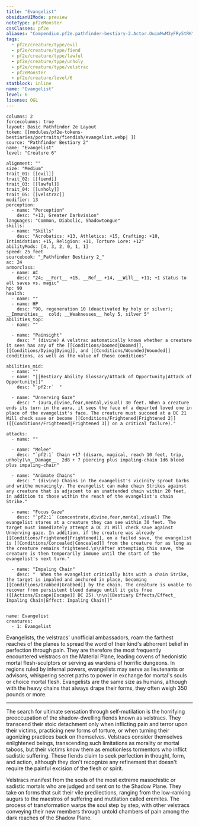 ```yaml
---
title: "Evangelist"
obsidianUIMode: preview
noteType: pf2eMonster
cssClasses: pf2e
aliases: "Compendium.pf2e.pathfinder-bestiary-2.Actor.OuimMwM3yFRy5tRK" 
tags:
  - pf2e/creature/type/evil
  - pf2e/creature/type/fiend
  - pf2e/creature/type/lawful
  - pf2e/creature/type/unholy
  - pf2e/creature/type/velstrac
  - pf2eMonster
  - pf2e/creature/level/6
statblock: inline
name: "Evangelist"
level: 6
license: OGL
---
```


```statblock
columns: 2
forcecolumns: true
layout: Basic Pathfinder 2e Layout
token: [[modules/pf2e-tokens-bestiaries/portraits/fiendish/evangelist.webp| ]]
source: "Pathfinder Bestiary 2"
name: "Evangelist"
level: "Creature 6"

alignment: ""
size: "Medium"
trait_01: [[evil]]
trait_02: [[fiend]]
trait_03: [[lawful]]
trait_04: [[unholy]]
trait_05: [[velstrac]]
modifier: 13
perception:
  - name: "Perception"
    desc: "+13; Greater Darkvision"
languages: "Common, Diabolic, Shadowtongue"
skills:
  - name: "Skills"
    desc: "Acrobatics: +13, Athletics: +15, Crafting: +10, Intimidation: +15, Religion: +11, Torture Lore: +12"
abilityMods: [4, 3, 2, 0, 1, 1]
speed: 25 feet
sourcebook: "_Pathfinder Bestiary 2_"
ac: 24
armorclass:
  - name: AC
    desc: "24; __Fort__ +15, __Ref__ +14, __Will__ +11; +1 status to all saves vs. magic"
hp: 90
health:
  - name: ""
  - name: HP
    desc: "90, regeneration 10 (deactivated by holy or silver); __Immunities__  cold; __Weaknesses__ holy 5, silver 5"
abilities_top:
  - name: ""

  - name: "Painsight"
    desc: " (divine) A velstrac automatically knows whether a creature it sees has any of the [[Conditions/Doomed|Doomed]], [[Conditions/Dying|Dying]], and [[Conditions/Wounded|Wounded]] conditions, as well as the value of those conditions"

abilities_mid:
  - name: ""
  - name: "[[Bestiary Ability Glossary/Attack of Opportunity|Attack of Opportunity]]"
    desc: "`pf2:r`  "

  - name: "Unnerving Gaze"
    desc: " (aura,divine,fear,mental,visual) 30 feet. When a creature ends its turn in the aura, it sees the face of a departed loved one in place of the evangelist's face. The creature must succeed at a DC 21 Will check save or become [[Conditions/Frightened|Frightened 2]] ([[Conditions/Frightened|Frightened 3]] on a critical failure)."

attacks:
  - name: ""

  - name: "Melee"
    desc: "`pf2:1` Chain +17 (disarm, magical, reach 10 feet, trip, unholy)\n__Damage__  2d8 + 7 piercing plus impaling-chain 1d6 bleed plus impaling-chain"

  - name: "Animate Chains"
    desc: " (divine) Chains in the evangelist's vicinity sprout barbs and writhe menacingly. The evangelist can make chain Strikes against any creature that is adjacent to an unattended chain within 20 feet, in addition to those within the reach of the evangelist's chain Strike."

  - name: "Focus Gaze"
    desc: "`pf2:1` (concentrate,divine,fear,mental,visual) The evangelist stares at a creature they can see within 30 feet. The target must immediately attempt a DC 21 Will check save against Unnerving gaze. In addition, if the creature was already [[Conditions/Frightened|Frightened]], on a failed save, the evangelist is [[Conditions/Concealed|Concealed]] from the creature for as long as the creature remains frightened.\n\nAfter attempting this save, the creature is then temporarily immune until the start of the evangelist's next turn."

  - name: "Impaling Chain"
    desc: "  When the evangelist critically hits with a chain Strike, the target is impaled and anchored in place, becoming [[Conditions/Grabbed|Grabbed]] by the chain. The creature is unable to recover from persistent bleed damage until it gets free ([[Actions/Escape|Escape]] DC 25).\n\n[[Bestiary Effects/Effect_ Impaling Chain|Effect: Impaling Chain]]"
 
```

```encounter-table
name: Evangelist
creatures:
  - 1: Evangelist
```



Evangelists, the velstracs' unofficial ambassadors, roam the farthest reaches of the planes to spread the word of their kind's abhorrent belief in perfection through pain. They are therefore the most frequently encountered velstracs on the Material Plane, leading covens of hedonistic mortal flesh-sculptors or serving as wardens of horrific dungeons. In regions ruled by infernal powers, evangelists may serve as lieutenants or advisors, whispering secret paths to power in exchange for mortal's souls or choice mortal flesh. Evangelists are the same size as humans, although with the heavy chains that always drape their forms, they often weigh 350 pounds or more.

* * *

The search for ultimate sensation through self-mutilation is the horrifying preoccupation of the shadow-dwelling fiends known as velstracs. They transcend their stoic detachment only when inflicting pain and terror upon their victims, practicing new forms of torture, or when turning their agonizing practices back on themselves. Velstracs consider themselves enlightened beings, transcending such limitations as morality or mortal taboos, but their victims know them as emotionless tormentors who inflict sadistic suffering. These fiends claim to seek perfection in thought, form, and action, although they don't recognize any refinement that doesn't require the painful excision of the flesh or spirit.

Velstracs manifest from the souls of the most extreme masochistic or sadistic mortals who are judged and sent on to the Shadow Plane. They take on forms that suit their vile predilections, ranging from the low-ranking augurs to the maestros of suffering and mutilation called eremites. The process of transformation warps the soul step by step, with other velstracs conveying their new members through untold chambers of pain among the dark reaches of the Shadow Plane.
